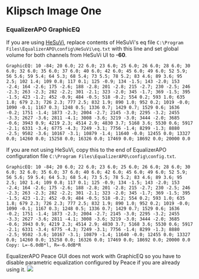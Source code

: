 # Klipsch Image One
### EqualizerAPO GraphicEQ
If you are using [HeSuVi](https://sourceforge.net/projects/hesuvi/), replace contents of HeSuVi's eq file `C:\Program Files\EqualizerAPO\config\HeSuVi\eq.txt` with this line and set global volume for both channels from HeSuVi UI to **-60**.
```
GraphicEQ: 10 -84; 20 6.0; 22 6.0; 23 6.0; 25 6.0; 26 6.0; 28 6.0; 30 6.0; 32 6.0; 35 6.0; 37 6.0; 40 6.0; 42 6.0; 45 6.0; 49 6.0; 52 5.9; 56 5.6; 59 5.4; 64 5.3; 68 5.4; 73 5.5; 78 5.2; 83 4.6; 89 3.6; 95 2.5; 102 1.4; 109 0.8; 117 0.1; 125 -0.9; 134 -1.5; 143 -2.0; 153 -2.4; 164 -2.6; 175 -2.6; 188 -2.8; 201 -2.8; 215 -2.7; 230 -2.5; 246 -2.3; 263 -2.3; 282 -2.2; 301 -2.1; 323 -2.0; 345 -1.7; 369 -1.5; 395 -1.5; 423 -1.2; 452 -0.9; 484 -0.5; 518 -0.2; 554 0.2; 593 1.0; 635 1.8; 679 2.3; 726 2.3; 777 2.5; 832 1.9; 890 1.0; 952 0.2; 1019 -0.0; 1090 -0.1; 1167 0.3; 1248 0.5; 1336 0.7; 1429 0.7; 1529 0.6; 1636 -0.2; 1751 -1.4; 1873 -2.3; 2004 -2.7; 2145 -3.0; 2295 -3.2; 2455 -3.3; 2627 -3.6; 2811 -4.1; 3008 -3.6; 3219 -3.0; 3444 -2.0; 3685 -0.6; 3943 0.9; 4219 2.3; 4514 2.9; 4830 3.7; 5168 3.6; 5530 0.6; 5917 -2.1; 6331 -3.4; 6775 -4.3; 7249 -3.1; 7756 -1.4; 8299 -1.3; 8880 -2.5; 9502 -3.6; 10167 -3.1; 10879 -1.4; 11640 -0.0; 12455 0.0; 13327 0.0; 14260 0.0; 15258 0.0; 16326 0.0; 17469 0.0; 18692 0.0; 20000 0.0
```
If you are not using HeSuVi, copy this to the end of EqualizerAPO configuration file `C:\Program Files\EqualizerAPO\config\config.txt`.
```
GraphicEQ: 10 -84; 20 6.0; 22 6.0; 23 6.0; 25 6.0; 26 6.0; 28 6.0; 30 6.0; 32 6.0; 35 6.0; 37 6.0; 40 6.0; 42 6.0; 45 6.0; 49 6.0; 52 5.9; 56 5.6; 59 5.4; 64 5.3; 68 5.4; 73 5.5; 78 5.2; 83 4.6; 89 3.6; 95 2.5; 102 1.4; 109 0.8; 117 0.1; 125 -0.9; 134 -1.5; 143 -2.0; 153 -2.4; 164 -2.6; 175 -2.6; 188 -2.8; 201 -2.8; 215 -2.7; 230 -2.5; 246 -2.3; 263 -2.3; 282 -2.2; 301 -2.1; 323 -2.0; 345 -1.7; 369 -1.5; 395 -1.5; 423 -1.2; 452 -0.9; 484 -0.5; 518 -0.2; 554 0.2; 593 1.0; 635 1.8; 679 2.3; 726 2.3; 777 2.5; 832 1.9; 890 1.0; 952 0.2; 1019 -0.0; 1090 -0.1; 1167 0.3; 1248 0.5; 1336 0.7; 1429 0.7; 1529 0.6; 1636 -0.2; 1751 -1.4; 1873 -2.3; 2004 -2.7; 2145 -3.0; 2295 -3.2; 2455 -3.3; 2627 -3.6; 2811 -4.1; 3008 -3.6; 3219 -3.0; 3444 -2.0; 3685 -0.6; 3943 0.9; 4219 2.3; 4514 2.9; 4830 3.7; 5168 3.6; 5530 0.6; 5917 -2.1; 6331 -3.4; 6775 -4.3; 7249 -3.1; 7756 -1.4; 8299 -1.3; 8880 -2.5; 9502 -3.6; 10167 -3.1; 10879 -1.4; 11640 -0.0; 12455 0.0; 13327 0.0; 14260 0.0; 15258 0.0; 16326 0.0; 17469 0.0; 18692 0.0; 20000 0.0
Copy: L=-6.0dB*l, R=-6.0dB*R
```
EqualizerAPO Peace GUI does not work with GraphicEQ so you have to disable parametric equalization configured by Peace if you are already using it.
![](https://raw.githubusercontent.com/jaakkopasanen/AutoEq/master/results/Sonoma%20Model%20One/innerfidelity/onear/Klipsch%20Image%20One/Klipsch%20Image%20One.png)
